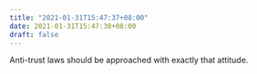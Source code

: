 ```yaml
---
title: "2021-01-31T15:47:37+08:00"
date: 2021-01-31T15:47:38+08:00
draft: false
---
```


Anti-trust laws should be approached with exactly that attitude.
